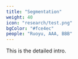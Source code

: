```yaml
---
title: "Segmentation"
weight: 40
icon: "research/test.png"
bgColor: "#fce4ec"
people: "Ruoyu, AAA, BBB"
---
```



This is the detailed intro.